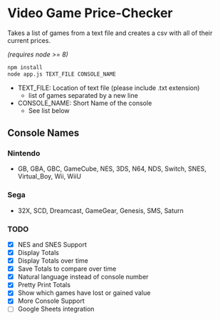 # Video Game Price-Checker

Takes a list of games from a text file and creates a csv with all of their current prices.

*(requires node >= 8)*

```bash
npm install
node app.js TEXT_FILE CONSOLE_NAME
```

- TEXT_FILE: Location of text file (please include .txt extension)
  - list of games separated by a new line
- CONSOLE_NAME: Short Name of the console
  - See list below

## Console Names

### Nintendo

- GB, GBA, GBC, GameCube, NES, 3DS, N64, NDS, Switch, SNES, Virtual_Boy, Wii, WiiU

### Sega

- 32X, SCD, Dreamcast, GameGear, Genesis, SMS, Saturn

### TODO

- [x] NES and SNES Support
- [x] Display Totals
- [x] Display Totals over time
- [x] Save Totals to compare over time
- [x] Natural language instead of console number
- [x] Pretty Print Totals
- [x] Show which games have lost or gained value
- [x] More Console Support
- [ ] Google Sheets integration
